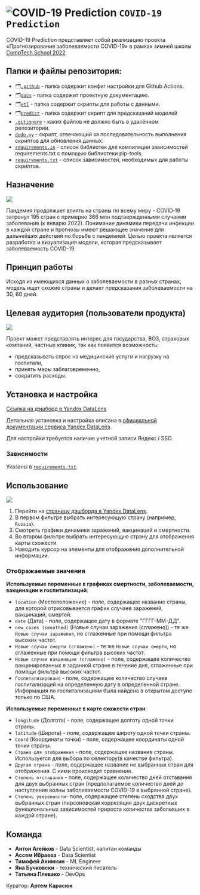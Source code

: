 # ![COVID-19 Prediction](https://via.placeholder.com/15/889eff/000000?text=+) `COVID-19 Prediction`

COVID-19 Prediction представляет собой реализацию проекта 
«Прогнозирование заболеваемости COVID-19» в рамках зимней школы
[CompTech School 2022](https://comptechschool.com/).

## Папки и файлы репозитория:
- 🗂️[`.github`](https://github.com/comptech-winter-school/covid19-prediction/tree/main/.github/workflows) - папка содержит конфиг настройки для Github Actions.
- 🗂️[`docs`](https://github.com/comptech-winter-school/covid19-prediction/tree/main/docs) - папка содержит проектную документацию.
- 🗂️[`etl`](https://github.com/comptech-winter-school/covid19-prediction/tree/main/etl) - папка содержит скрипты для работы с данными.
- 🗂️[`predict`](https://github.com/comptech-winter-school/covid19-prediction/tree/main/predict) - папка содержит скрипт для предсказаний моделей
- [`.gitignore`](https://github.com/comptech-winter-school/covid19-prediction/tree/main/.gitignore) - каких файлов не должно быть в удалённом репозитории.
- [`dodo.py`](https://github.com/comptech-winter-school/covid19-prediction/tree/main/dodo.py) - скрипт, отвечающий за последовательность выполнения скриптов для обновления данных.
- [`requirements.in`](https://github.com/comptech-winter-school/covid19-prediction/tree/main/requirements.in) - список библиотек для компиляции зависимостей requirements.txt с помощью библиотеки pip-tools.
- [`requirements.txt`](https://github.com/comptech-winter-school/covid19-prediction/tree/main/requirements.txt) - список зависимостей, необходимых для работы скриптов.
## Назначение
![](https://i.ibb.co/0Kkd7Mn/Global-Spread-COVID-19-2.gif)

Пандемия продолжает влиять на страны по всему миру - COVID‐19 затронул 195 стран с примерно 366 млн подтвержденными случаями заболевания (к январю 2022). Понимание динамики передачи инфекции в каждой стране и прогнозы имеют решающее значение для дальнейших действий по борьбе с пандемией. Целью проекта является разработка и визуализация модели, которая предсказывает заболеваемость COVID-19.

## Принцип работы

Исходя из имеющихся данных о заболеваемости в разных странах, модель ищет схожие страны и делает предсказания заболеваемости на 30, 60 дней.

## Целевая аудитория (пользователи продукта)
![](https://github.com/comptech-winter-school/covid19-prediction/blob/0a998e5b766bc438be55809a70098655bcb2d413/docs/source/slow.gif)

Проект может представлять интерес для государства, ВОЗ, страховых компаний, частных клиник, так как появится возможность:
- предсказывать спрос на медицинские услуги и нагрузку на госпитали,
- принять меры заблаговременно, 
- сократить расходы.

## Установка и настройка

[Ссылка на дэшборд в Yandex DataLens](https://datalens.yandex.ru/xxq1yyazn27mp-covid-19-comptech-2022)

Детальная установка и настройка описана в [официальной документации сервиса Yandex DataLens](https://cloud.yandex.ru/docs/datalens/).

Для настройки требуется наличие учетной записи Яндекс / SSO.

### Зависимости

Указаны в [`requirements.txt`](https://github.com/comptech-winter-school/covid19-prediction/blob/main/requirements.txt).

## Использование

![](https://github.com/comptech-winter-school/covid19-prediction/blob/f1bd6b1cb6fa45c4d8fd9c3f966004fb29869f1e/docs/source/dashboard.gif)

1. Перейти на [страницу дэшборда в Yandex DataLens](https://datalens.yandex.ru/xxq1yyazn27mp-covid-19-comptech-2022).
2. В первом фильтре выбрать интересующую страну (например, `Russia`).
3. Смотреть графики динамики заражений, вакцинаций и смертности. 
4. Во втором фильтре выбрать интересующую страну для отображения карты схожести.
5. Наводить курсор на элементы для отображения дополнительной информации. 

### Отображаемые значения

**Используемые переменные в графиках смертности, заболеваемости, вакцинации и госпитализаций**:
- `location` (Местоположение) - поле, содержащее название страны, для которой отрисовывается график случаев заражений, вакцинаций, смертей.
- `date` (Дата) - поле, содержащее дату в формате "ГГГГ-ММ-ДД". 
- `new_cases (smoothed)` (Новые случаи заражения (сглажено)) - те же `Новые случаи заражения`, но сглаженные при помощи фильтра высоких частот.
- `Новые случаи смерти (сглажено)` - те же `Новые случаи смерти`, но сглаженные при помощи фильтра высоких частот.
- `Новые случаи вакцинации (сглажено)` -  поле, содержащее количество вакцинированных в заданной стране в течение дня, сглаженные при помощи фильтра высоких частот.
- `Госпитализировано` - поле, содержащее количество случаев госпитализаций на определенную дату в определенной стране. Информация по госпитализациям была найдена в открытом доступе только по США.

**Используемые переменные в карте схожести стран**:
- `longitude` (Долгота) - поле, содержащее долготу одной точки страны.
- `latitude` (Широта) - поле, содержащее широту одной точки страны.
- `Coord` (Координаты точки) - поле, содержащее координаты одной точки страны.
- `Страна для отображения` - поле, содержащее название страны. Используется для выбора по селектору(в качестве фильтра).
- `Другая страна` - поле, содержащее название не выбранных стран для отображения. С ними происходит сравнение.
- `Степень отставания` - поле, содержащее количество дней отставания для двух выбранных стран (предполагаемое количество дней до наступления волны заболеваемости COVID-19 в выбранной стране).
- `Степень уверенности`- поле, содержащее степень сходства двух выбранных стран (пирсоновская корреляция двух дискретных функциональных зависимостей прироста количества заболевших в каждой стране).

## Команда

- **Антон Агейков** - Data Scientist, капитан команды
- **Ассем Ибраева** - Data Scientist
- **Тимофей Акимкин** - ML Engineer
- **Яна Бучковски** - технический писатель
- **Татьяна Плевако** - DevOps

Куратор: **Артем Карасюк**
